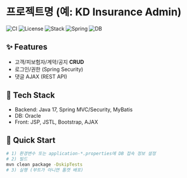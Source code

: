 # 프로젝트명 (예: KD Insurance Admin)

![CI](https://github.com/YOUR_GH_ID/YOUR_REPO/actions/workflows/ci.yml/badge.svg)
![License](https://img.shields.io/badge/License-MIT-lightgrey)
![Stack](https://img.shields.io/badge/Java-17-red?logo=java)
![Spring](https://img.shields.io/badge/Spring-Framework-green?logo=spring)
![DB](https://img.shields.io/badge/Oracle-DB-orange?logo=oracle)

## ✨ Features
- 고객/피보험자/계약/공지 **CRUD**
- 로그인/권한 (Spring Security)
- 댓글 AJAX (REST API)

## 🧱 Tech Stack
- Backend: Java 17, Spring MVC/Security, MyBatis
- DB: Oracle
- Front: JSP, JSTL, Bootstrap, AJAX

## 🚀 Quick Start
```bash
# 1) 환경변수 또는 application-*.properties에 DB 접속 정보 설정
# 2) 빌드
mvn clean package -DskipTests
# 3) 실행 (부트가 아니면 톰캣 배포)
